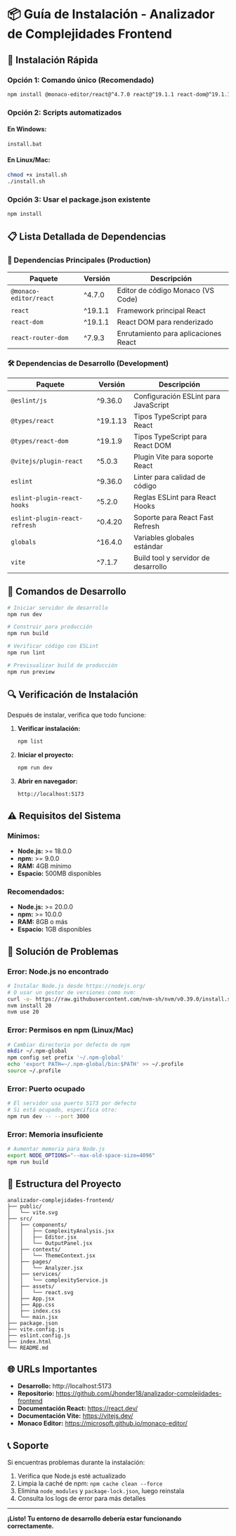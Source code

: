 # 📦 Guía de Instalación - Analizador de Complejidades Frontend

## 🎯 Instalación Rápida

### Opción 1: Comando único (Recomendado)
```bash
npm install @monaco-editor/react@^4.7.0 react@^19.1.1 react-dom@^19.1.1 react-router-dom@^7.9.3 @eslint/js@^9.36.0 @types/react@^19.1.13 @types/react-dom@^19.1.9 @vitejs/plugin-react@^5.0.3 eslint@^9.36.0 eslint-plugin-react-hooks@^5.2.0 eslint-plugin-react-refresh@^0.4.20 globals@^16.4.0 vite@^7.1.7 --save-dev @eslint/js @types/react @types/react-dom @vitejs/plugin-react eslint eslint-plugin-react-hooks eslint-plugin-react-refresh globals vite
```

### Opción 2: Scripts automatizados
#### En Windows:
```cmd
install.bat
```

#### En Linux/Mac:
```bash
chmod +x install.sh
./install.sh
```

### Opción 3: Usar el package.json existente
```bash
npm install
```

## 📋 Lista Detallada de Dependencias

### 🔧 Dependencias Principales (Production)
| Paquete | Versión | Descripción |
|---------|---------|-------------|
| `@monaco-editor/react` | ^4.7.0 | Editor de código Monaco (VS Code) |
| `react` | ^19.1.1 | Framework principal React |
| `react-dom` | ^19.1.1 | React DOM para renderizado |
| `react-router-dom` | ^7.9.3 | Enrutamiento para aplicaciones React |

### 🛠️ Dependencias de Desarrollo (Development)
| Paquete | Versión | Descripción |
|---------|---------|-------------|
| `@eslint/js` | ^9.36.0 | Configuración ESLint para JavaScript |
| `@types/react` | ^19.1.13 | Tipos TypeScript para React |
| `@types/react-dom` | ^19.1.9 | Tipos TypeScript para React DOM |
| `@vitejs/plugin-react` | ^5.0.3 | Plugin Vite para soporte React |
| `eslint` | ^9.36.0 | Linter para calidad de código |
| `eslint-plugin-react-hooks` | ^5.2.0 | Reglas ESLint para React Hooks |
| `eslint-plugin-react-refresh` | ^0.4.20 | Soporte para React Fast Refresh |
| `globals` | ^16.4.0 | Variables globales estándar |
| `vite` | ^7.1.7 | Build tool y servidor de desarrollo |

## 🚀 Comandos de Desarrollo

```bash
# Iniciar servidor de desarrollo
npm run dev

# Construir para producción
npm run build

# Verificar código con ESLint
npm run lint

# Previsualizar build de producción
npm run preview
```

## 🔍 Verificación de Instalación

Después de instalar, verifica que todo funcione:

1. **Verificar instalación:**
   ```bash
   npm list
   ```

2. **Iniciar el proyecto:**
   ```bash
   npm run dev
   ```

3. **Abrir en navegador:**
   ```
   http://localhost:5173
   ```

## ⚠️ Requisitos del Sistema

### Mínimos:
- **Node.js:** >= 18.0.0
- **npm:** >= 9.0.0
- **RAM:** 4GB mínimo
- **Espacio:** 500MB disponibles

### Recomendados:
- **Node.js:** >= 20.0.0
- **npm:** >= 10.0.0
- **RAM:** 8GB o más
- **Espacio:** 1GB disponibles

## 🔧 Solución de Problemas

### Error: Node.js no encontrado
```bash
# Instalar Node.js desde https://nodejs.org/
# O usar un gestor de versiones como nvm:
curl -o- https://raw.githubusercontent.com/nvm-sh/nvm/v0.39.0/install.sh | bash
nvm install 20
nvm use 20
```

### Error: Permisos en npm (Linux/Mac)
```bash
# Cambiar directorio por defecto de npm
mkdir ~/.npm-global
npm config set prefix '~/.npm-global'
echo 'export PATH=~/.npm-global/bin:$PATH' >> ~/.profile
source ~/.profile
```

### Error: Puerto ocupado
```bash
# El servidor usa puerto 5173 por defecto
# Si está ocupado, especifica otro:
npm run dev -- --port 3000
```

### Error: Memoria insuficiente
```bash
# Aumentar memoria para Node.js
export NODE_OPTIONS="--max-old-space-size=4096"
npm run build
```

## 📁 Estructura del Proyecto

```
analizador-complejidades-frontend/
├── public/
│   └── vite.svg
├── src/
│   ├── components/
│   │   ├── ComplexityAnalysis.jsx
│   │   ├── Editor.jsx
│   │   └── OutputPanel.jsx
│   ├── contexts/
│   │   └── ThemeContext.jsx
│   ├── pages/
│   │   └── Analyzer.jsx
│   ├── services/
│   │   └── complexityService.js
│   ├── assets/
│   │   └── react.svg
│   ├── App.jsx
│   ├── App.css
│   ├── index.css
│   └── main.jsx
├── package.json
├── vite.config.js
├── eslint.config.js
├── index.html
└── README.md
```

## 🌐 URLs Importantes

- **Desarrollo:** http://localhost:5173
- **Repositorio:** https://github.com/Jhonder18/analizador-complejidades-frontend
- **Documentación React:** https://react.dev/
- **Documentación Vite:** https://vitejs.dev/
- **Monaco Editor:** https://microsoft.github.io/monaco-editor/

## 📞 Soporte

Si encuentras problemas durante la instalación:

1. Verifica que Node.js esté actualizado
2. Limpia la caché de npm: `npm cache clean --force`
3. Elimina `node_modules` y `package-lock.json`, luego reinstala
4. Consulta los logs de error para más detalles

---

**¡Listo! Tu entorno de desarrollo debería estar funcionando correctamente.**